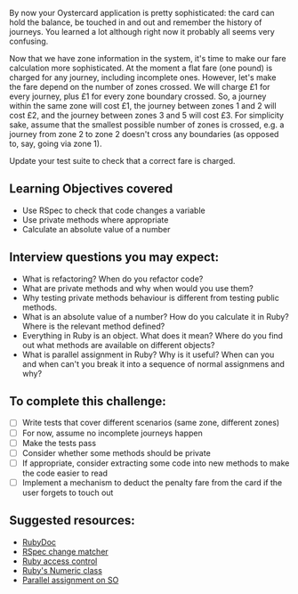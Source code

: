 By now your Oystercard application is pretty sophisticated: the card can hold the balance, be touched in and out and remember the history of journeys. You learned a lot although right now it probably all seems very confusing.

Now that we have zone information in the system, it's time to make our fare calculation more sophisticated. At the moment a flat fare (one pound) is charged for any journey, including incomplete ones. However, let's make the fare depend on the number of zones crossed. We will charge £1  for every journey, plus £1 for every zone boundary crossed. So, a journey within the same zone will cost £1, the journey between zones 1 and 2 will cost £2, and the journey between zones 3 and 5 will cost £3. For simplicity sake, assume that the smallest possible number of zones is crossed, e.g. a journey from zone 2 to zone 2 doesn't cross any boundaries (as opposed to, say, going via zone 1).

Update your test suite to check that a correct fare is charged.

## Learning Objectives covered
- Use RSpec to check that code changes a variable
- Use private methods where appropriate
- Calculate an absolute value of a number

## Interview questions you may expect:
- What is refactoring? When do you refactor code?
- What are private methods and why when would you use them?
- Why testing private methods behaviour is different from testing public methods.
- What is an absolute value of a number? How do you calculate it in Ruby? Where is the relevant method defined?
- Everything in Ruby is an object. What does it mean? Where do you find out what methods are available on different objects?
- What is parallel assignment in Ruby? Why is it useful? When can you and when can't you break it into a sequence of normal assignmens and why?

## To complete this challenge:
- [ ] Write tests that cover different scenarios (same zone, different zones)
- [ ] For now, assume no incomplete journeys happen
- [ ] Make the tests pass
- [ ] Consider whether some methods should be private
- [ ] If appropriate, consider extracting some code into new methods to make the code easier to read
- [ ] Implement a mechanism to deduct the penalty fare from the card if the user forgets to touch out

## Suggested resources:
- [RubyDoc](http://ruby-doc.org/core-2.2.2/)
- [RSpec change matcher](https://www.relishapp.com/rspec/rspec-expectations/docs/built-in-matchers/change-matcher)
- [Ruby access control](http://rubylearning.com/satishtalim/ruby_access_control.html)
- [Ruby's Numeric class](http://ruby-doc.org/core-2.2.0/Numeric.html)
- [Parallel assignment on SO](http://stackoverflow.com/questions/2895957/parallel-assignment-operator-in-ruby)
